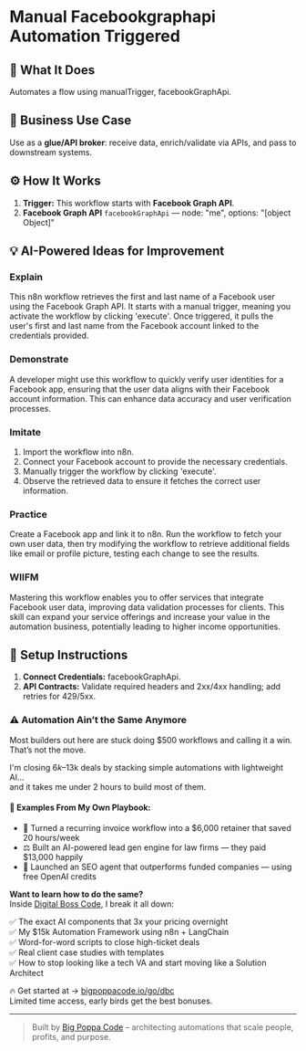 # Manual Facebookgraphapi Automation Triggered
  ## 🚀 What It Does
  Automates a flow using manualTrigger, facebookGraphApi.
  
  ## 💼 Business Use Case
  Use as a **glue/API broker**: receive data, enrich/validate via APIs, and pass to downstream systems.
  
  ## ⚙️ How It Works
  1. **Trigger:** This workflow starts with **Facebook Graph API**.
  2. **Facebook Graph API** `facebookGraphApi` — node: "me", options: "[object Object]"
  
  ## 💡 AI-Powered Ideas for Improvement
  ### Explain
This n8n workflow retrieves the first and last name of a Facebook user using the Facebook Graph API. It starts with a manual trigger, meaning you activate the workflow by clicking 'execute'. Once triggered, it pulls the user's first and last name from the Facebook account linked to the credentials provided.

### Demonstrate
A developer might use this workflow to quickly verify user identities for a Facebook app, ensuring that the user data aligns with their Facebook account information. This can enhance data accuracy and user verification processes.

### Imitate
1. Import the workflow into n8n.
2. Connect your Facebook account to provide the necessary credentials.
3. Manually trigger the workflow by clicking 'execute'.
4. Observe the retrieved data to ensure it fetches the correct user information.

### Practice
Create a Facebook app and link it to n8n. Run the workflow to fetch your own user data, then try modifying the workflow to retrieve additional fields like email or profile picture, testing each change to see the results.

### WIIFM
Mastering this workflow enables you to offer services that integrate Facebook user data, improving data validation processes for clients. This skill can expand your service offerings and increase your value in the automation business, potentially leading to higher income opportunities.
  
  ## 🔧 Setup Instructions
  1. **Connect Credentials:** facebookGraphApi.
2. **API Contracts:** Validate required headers and 2xx/4xx handling; add retries for 429/5xx.
  
### ⚠️ Automation Ain’t the Same Anymore

Most builders out here are stuck doing $500 workflows and calling it a win.  
That’s not the move.  

I'm closing $6k–$13k deals by stacking simple automations with lightweight AI...  
and it takes me under 2 hours to build most of them.

#### 🧠 Examples From My Own Playbook:
- 🔁 Turned a recurring invoice workflow into a $6,000 retainer that saved 20 hours/week  
- ⚖️ Built an AI-powered lead gen engine for law firms — they paid $13,000 happily  
- 🚀 Launched an SEO agent that outperforms funded companies — using free OpenAI credits  

**Want to learn how to do the same?**  
Inside [Digital Boss Code](https://bigpoppacode.io/go/dbc), I break it all down:

✅ The exact AI components that 3x your pricing overnight  
✅ My $15k Automation Framework using n8n + LangChain  
✅ Word-for-word scripts to close high-ticket deals  
✅ Real client case studies with templates  
✅ How to stop looking like a tech VA and start moving like a Solution Architect  

🔥 Get started at → [bigpoppacode.io/go/dbc](https://bigpoppacode.io/go/dbc)  
Limited time access, early birds get the best bonuses.

---
> Built by [Big Poppa Code](https://bigpoppacode.io) – architecting automations that scale people, profits, and purpose.
  